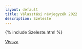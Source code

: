 ```yaml
---
layout: default
title: Választási névjegyzék 2022
description: Szeleste
---
```


{% include Szeleste.html %}

[Vissza](./)